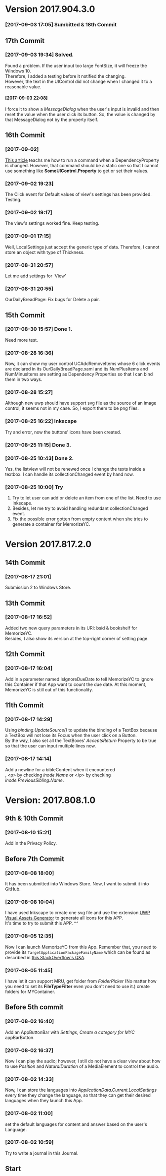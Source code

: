 ﻿# Version 2017.904.3.0
### [2017-09-03 17:05] Sumbitted & 18th Commit
## 17th Commit
### [2017-09-03 19:34] Solved.
Found a problem. If the user input too large FontSize, it will freeze the Windows 10.  
Therefore, I added a testing before it notified the changing.  
However, the text in the UIControl did not change when I changed it to a reasonable value.
#### [2017-09-03 22:08]
I force it to show a *MessageDialog* when the user's input is invalid and then reset the value when the user click its button. So, the value is changed by that MessageDialog not by the property itself.
## 16th Commit
### [2017-09-02]
[This article](https://stackoverflow.com/questions/20080902/dependency-property-assigned-with-value-binding-does-not-work) teachs me how to run a command when a DependencyProperty is changed. However, that command should be a static one so that I cannot use something like **SomeUIControl.Property** to get or set their values. 
### [2017-09-02 19:23]
The Click event for Default values of view's settings has been provided. Testing.
### [2017-09-02 19:17]
The view's settings worked fine. Keep testing.
### [2017-09-01 17:15]
Well, LocalSettings just accept the generic type of data. Therefore, I cannot store an object with type of Thickness.
### [2017-08-31 20:57]
Let me add settings for 'View'
### [2017-08-31 20:55]
OurDailyBreadPage: Fix bugs for Delete a pair.
## 15th Commit
### [2017-08-30 15:57] Done 1.
Need more test.
### [2017-08-28 16:36]
Now, it can show my user control UCAddRemoveItems whose 6 click events are declared in its OurDailyBreadPage.xaml and its NumPlusItems and NumMinusItems are setting as Dependency Properties so that I can bind them in two ways.
### [2017-08-28 15:27] 
Although new uwp should have support svg file as the source of an image control, it seems not in my case. So, I export them to be png files.
### [2017-08-25 16:22] Inkscape
Try and error, now the buttons' icons have been created.
### [2017-08-25 11:15] Done 3.
### [2017-08-25 10:43] Done 2.
Yes, the listview will not be renewed once I change the texts inside a textbox. I can handle its collectionChanged event by hand now.
### [2017-08-25 10:00] Try
1. Try to let user can add or delete an item from one of the list.  Need to use Inkscape.
2. Besides, let me try to avoid handling redundant collectionChanged event.  
3. Fix the possible error gotten from empty content when she tries to generate a container for MemorizeYC.
# Version 2017.817.2.0
## 14th Commit
### [2017-08-17 21:01] 
Submission 2 to Windows Store.
## 13th Commit
### [2017-08-17 16:52]
Added two new query parameters in its URI: bsid & bookshelf for MemorizeYC.  
Besides, I also show its version at the top-right corner of setting page.
## 12th Commit
### [2017-08-17 16:04]
Add in a parameter named IsIgnoreDueDate to tell MemorizeYC to ignore this Container if that App want to count the due date.
At this moment, MemorizeYC is still out of this functionality.
## 11th Commit
### [2017-08-17 14:29]
Using *binding.UpdateSource()* to update the binding of a TextBox because a TextBox will not lose its Focus when the user click on a Button.  
By the way, I also set all the TextBoxes' *AcceptsReturn* Property to be true so that the user can input multiple lines now.
### [2017-08-17 14:14]
Add a newline for a bibleContent when it encountered <br/>, \<p\> by checking *inode.Name* or \</p\> by checking *inode.PreviousSibling.Name*.
# Version: 2017.808.1.0
## 9th & 10th Commit
### [2017-08-10 15:21]
Add in the Privacy Policy.
## Before 7th Commit
### [2017-08-08 18:00]
It has been submitted into Windows Store. Now, I want to submit it into GitHub.
### [2017-08-08 10:04]
I have used Inkscape to create one svg file and use the extension [UWP Visual Assets Generator](https://visualstudiogallery.msdn.microsoft.com/b3c94468-96bc-4860-8860-4458ab3bc467/view/) to generate all icons for this APP.  
It's time to try to submit this APP. ^_^_
### [2017-08-05 12:35]
Now I can launch MemorizeYC from this App. Remember that, you need to provide its `TargetApplicationPackageFamilyName` which can be found as described in [this StackOverflow's Q&A](https://stackoverflow.com/questions/40456200/universal-app-folderpicker-system-runtime-interopservices-comexception).
### [2017-08-05 11:45]
I have let it can support MRU, get folder from *FolderPicker* (No matter how you need to set its **FileTypeFilter** even you don't need to use it.) create folders for MYContainer.
## Before 5th commit
### [2017-08-02 16:40]
Add an AppButtonBar with *Settings*, *Create a category for MYC* appBarButton.

### [2017-08-02 16:37] 
Now I can play the audio; however, I still do not have a clear view about how to use *Position* and *NaturalDuration* of a MediaElement to control the audio.

### [2017-08-02 14:33] 
Now, I can store the languages into *ApplicationData.Current.LocalSettings* every time they change the language, so that they can get their desired languages when they launch this App.

### [2017-08-02 11:00] 
set the default languages for content and answer based on the user's Language.

### [2017-08-02 10:59]
 Try to write a journal in this Journal.
## Start